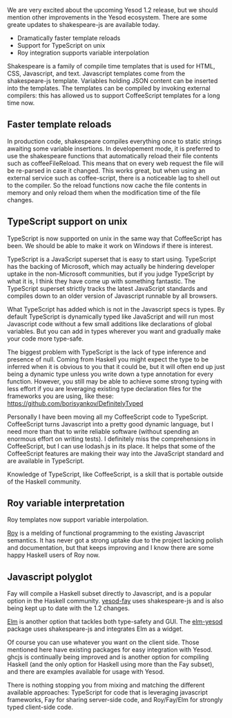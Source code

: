 We are very excited about the upcoming Yesod 1.2 release, but we should mention other improvements in the Yesod ecosystem. There are some greate updates to shakespeare-js are available today.

* Dramatically faster template reloads
* Support for TypeScript on unix
* Roy integration supports variable interpolation

Shakespeare is a family of compile time templates that is used for HTML, CSS, Javascript, and text. Javascript templates come from the shakespeare-js template. Variables holding JSON content can be inserted into the templates. The templates can be compiled by invoking external compilers: this has allowed us to support CoffeeScript templates for a long time now.


## Faster template reloads

In production code, shakespeare compiles everything once to static strings awaiting some variable insertions. In developement mode, it is preferred to use the shakespeare functions that automatically reload their file contents such as coffeeFileReload. This means that on every web request the file will be re-parsed in case it changed. This works great, but when using an external service such as coffee-script, there is a noticeable lag to shell out to the compiler. So the reload functions now cache the file contents in memory and only reload them when the modification time of the file changes.


## TypeScript support on unix

TypeScript is now supported on unix in the same way that CoffeeScript has been. We should be able to make it work on Windows if there is interest.

TypeScript is a JavaScript superset that is easy to start using. TypeScript has the backing of Microsoft, which may actually be hindering developer uptake in the non-Microsoft communities, but if you judge TypeScript by what it is, I think they have come up with something fantastic. The TypeScript superset strictly tracks the latest JavaScript standards and compiles down to an older version of Javascript runnable by all browsers.

What TypeScript has added which is not in the Javascript specs is types. By default TypeScript is dynamically typed like JavaScript and will run most Javascript code without a few small additions like declarations of global variables. But you can add in types wherever you want and gradually make your code more type-safe.

The biggest problem with TypeScript is the lack of type inference and presence of null. Coming from Haskell you might expect the type to be inferred when it is obvious to you that it could be, but it will often end up just being a dynamic type unless you write down a type annotation for every function. However, you still may be able to achieve some strong typing with less effort if you are leveraging existing type declaration files for the frameworks you are using, like these: https://github.com/borisyankov/DefinitelyTyped

Personally I have been moving all my CoffeeScript code to TypeScript. CoffeeScript turns Javascript into a pretty good dynamic language, but I need more than that to write reliable software (without spending an enormous effort on writing tests). I definitely miss the comprehensions in CoffeeScript, but I can use lodash.js in its place. It helps that some of the CoffeeScript features are making their way into the JavaScript standard and are available in TypeScript.

Knowledge of TypeScript, like CoffeeScript, is a skill that is portable outside of the Haskell community.


## Roy variable interpretation

Roy templates now support variable interpolation.

[Roy](http://roy.brianmckenna.org/) is a melding of functional programming to the existing Javascript semantics. It has never got a strong uptake due to the project lacking polish and documentation, but that keeps improving and I know there are some happy Haskell users of Roy now.


## Javascript polyglot

Fay will compile a Haskell subset directly to Javascript, and is a popular option in the Haskell community. [yesod-fay](http://hackage.haskell.org/package/yesod-fay) uses shakespeare-js and is also being kept up to date with the 1.2 changes.

[Elm](http://elm-lang.org/) is another option that tackles both type-safety and GUI. The [elm-yesod](http://hackage.haskell.org/package/elm-yesod) package uses shakespeare-js and integrates Elm as a widget.

Of course you can use whatever you want on the client side. Those mentioned here have existing packages for easy integration with Yesod. ghcjs is continually being improved and is another option for compiling Haskell (and the only option for Haskell using more than the Fay subset), and there are examples available for usage with Yesod.

There is nothing stopping you from mixing and matching the different available approaches: TypeScript for code that is leveraging javascript frameworks, Fay for sharing server-side code, and Roy/Fay/Elm for strongly typed client-side code.
